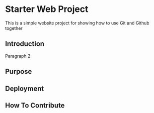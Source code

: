 # Starter Web Project

This is a simple website project for showing how to use Git and Github together

## Introduction

Paragraph 2

## Purpose

## Deployment

## How To Contribute

